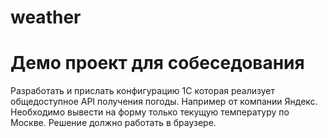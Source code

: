 # weather

Демо проект для собеседования
==

Разработать и прислать конфигурацию 1С которая реализует общедоступное API получения погоды. Например от компании Яндекс. Необходимо вывести на форму только текущую температуру по Москве. Решение должно работать в браузере.
